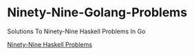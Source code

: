 # Ninety-Nine-Golang-Problems
Solutions To Ninety-Nine Haskell Problems In Go

[Ninety-Nine Haskell Problems](https://wiki.haskell.org/H-99:_Ninety-Nine_Haskell_Problems)

